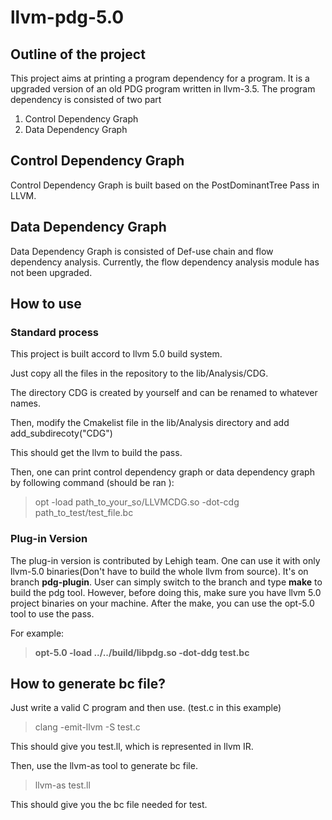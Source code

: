 # llvm-pdg-5.0

## Outline of the project

This project aims at printing a program dependency for a program. It is a upgraded version of an old PDG program written in llvm-3.5.
The program dependency is consisted of two part 

1. Control Dependency Graph
2. Data Dependency Graph

## Control Dependency Graph

Control Dependency Graph is built based on the PostDominantTree Pass in LLVM. 

## Data Dependency Graph

Data Dependency Graph is consisted of Def-use chain and flow dependency analysis. 
Currently, the flow dependency analysis module has not been upgraded.  

## How to use

### Standard process

This project is built accord to llvm 5.0 build system. 

Just copy all the files in the repository to the lib/Analysis/CDG.

The directory CDG is created by yourself and can be renamed to whatever names.

Then, modify the Cmakelist file in the lib/Analysis directory and add add_subdirecoty("CDG")

This should get the llvm to build the pass.

Then, one can print control dependency graph or data dependency graph by following command (should be ran ):

> opt -load path_to_your_so/LLVMCDG.so -dot-cdg path_to_test/test_file.bc 

### Plug-in Version

The plug-in version is contributed by Lehigh team. One can use it with only llvm-5.0 binaries(Don't have to build the whole llvm from source). It's on branch **pdg-plugin**. User can simply switch to the branch and type **make** to build the pdg tool. However, before doing this, make sure you have llvm 5.0 project binaries on your machine. After the make,  you can use the opt-5.0 tool to use the pass.

For example: 

> **opt-5.0 -load ../../build/libpdg.so -dot-ddg test.bc**

## How to generate bc file?

Just write a valid C program and then use. (test.c in this example)

> clang -emit-llvm -S test.c

This should give you test.ll, which is represented in llvm IR. 

Then, use the llvm-as tool to generate bc file.

> llvm-as test.ll 

This should give you the bc file needed for test.